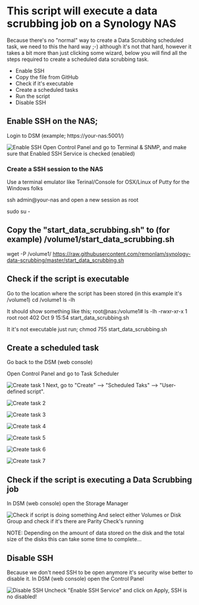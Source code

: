 # This script will execute a data scrubbing job on a Synology NAS
Because there's no "normal" way to create a Data Scrubbing scheduled task, we need to this the hard way ;-)
although it's not that hard, however it takes a bit more than just clicking some wizard, below you will find all the steps required to create a scheduled data scrubbing task.

- Enable SSH
- Copy the file from GitHub
- Check if it's executable
- Create a scheduled tasks
- Run the script
- Disable SSH

## Enable SSH on the NAS;
Login to DSM (example; https://your-nas:5001/)

![Enable SSH](/docs/enable_ssh_nas.png)
Open Control Panel and go to Terminal & SNMP, and make sure that Enabled SSH Service is checked (enabled)

### Create a SSH session to the NAS
Use a terminal emulator like Terinal/Console for OSX/Linux of Putty for the Windows folks

ssh admin@your-nas
and open a new session as root

sudo su -

## Copy the "start_data_scrubbing.sh" to (for example) /volume1/start_data_scrubbing.sh
wget -P /volume1/ https://raw.githubusercontent.com/remonlam/synology-data-scrubbing/master/start_data_scrubbing.sh

## Check if the script is executable
Go to the location where the script has been stored (in this example it's /volume1)
cd /volume1
ls -lh

It should show something like this;
root@nas:/volume1# ls -lh
-rwxr-xr-x 1 root root 402 Oct  9 15:54 start_data_scrubbing.sh

It it's not executable just run;
chmod 755 start_data_scrubbing.sh

## Create a scheduled task
Go back to the DSM (web console)

Open Control Panel and go to Task Scheduler

![Create task 1](/docs/create_task_1.png)
Next, go to "Create" --> "Scheduled Taks" --> "User-defined script".

![Create task 2](/docs/create_task_2.png)

![Create task 3](/docs/create_task_3.png)

![Create task 4](/docs/create_task_4.png)

![Create task 5](/docs/create_task_5.png)

![Create task 6](/docs/create_task_6.png)

![Create task 7](/docs/create_task_7.png)




## Check if the script is executing a Data Scrubbing job
In DSM (web console) open the Storage Manager

![Check if script is doing something](/docs/check_taks.png)
And select either Volumes or Disk Group and check if it's there are Parity Check's running

NOTE: Depending on the amount of data stored on the disk and the total size of the disks this can take some time to complete...

## Disable SSH
Because we don't need SSH to be open anymore it's security wise better to disable it.
In DSM (web console) open the Control Panel

![Disable SSH](/docs/disable_ssh.png)
Uncheck "Enable SSH Service" and click on Apply, SSH is no disabled!
